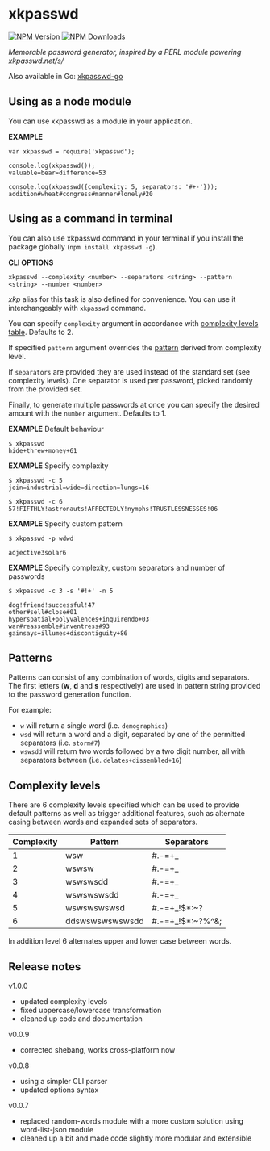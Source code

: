 # xkpasswd

[![NPM Version][npm-img]][npm-url]
[![NPM Downloads][npm-dl-img]][npm-url]

[npm-url]: https://npmjs.org/package/xkpasswd
[npm-img]: https://img.shields.io/npm/v/xkpasswd.svg
[npm-dl-img]: https://img.shields.io/npm/dm/xkpasswd.svg



*Memorable password generator, inspired by a PERL module powering xkpasswd.net/s/*

Also available in Go: [xkpasswd-go](https://github.com/vot/xkpasswd-go)


## Using as a node module

You can use xkpasswd as a module in your application.

**EXAMPLE**

```
var xkpasswd = require('xkpasswd');

console.log(xkpasswd());
valuable=bear=difference=53

console.log(xkpasswd({complexity: 5, separators: '#+-'}));
addition#wheat#congress#manner#lonely#20

```


## Using as a command in terminal

You can also use xkpasswd command in your terminal if you install the package
globally (`npm install xkpasswd -g`).

**CLI OPTIONS**

```
xkpasswd --complexity <number> --separators <string> --pattern <string> --number <number>
```

*xkp* alias for this task is also defined for convenience.
You can use it interchangeably with `xkpasswd` command.



You can specify `complexity` argument in accordance with [complexity levels table](#complexity-levels). Defaults to 2.

If specified `pattern` argument overrides the [pattern](#patterns) derived from complexity level.

If `separators` are provided they are used instead of the standard set (see complexity levels).
One separator is used per password, picked randomly from the provided set.

Finally, to generate multiple passwords at once you can specify the desired
amount with the `number` argument. Defaults to 1.


**EXAMPLE** Default behaviour

```
$ xkpasswd
hide+threw+money+61
```

**EXAMPLE** Specify complexity

```
$ xkpasswd -c 5
join=industrial=wide=direction=lungs=16

$ xkpasswd -c 6
57!FIFTHLY!astronauts!AFFECTEDLY!nymphs!TRUSTLESSNESSES!06
```

**EXAMPLE** Specify custom pattern

```
$ xkpasswd -p wdwd

adjective3solar6
```


**EXAMPLE** Specify complexity, custom separators and number of passwords

```
$ xkpasswd -c 3 -s '#!+' -n 5

dog!friend!successful!47
other#sell#close#01
hyperspatial+polyvalences+inquirendo+03
war#reassemble#inventress#93
gainsays+illumes+discontiguity+86
```


## Patterns

Patterns can consist of any combination of words, digits and separators.
The first letters (**w**, **d** and **s** respectively) are used in pattern string provided to the password generation function.

For example:

* `w` will return a single word (i.e. `demographics`)
* `wsd` will return a word and a digit, separated by one of the permitted separators (i.e. `storm#7`)
* `wswsdd` will return two words followed by a two digit number, all with separators between (i.e. `delates+dissembled+16`)



## Complexity levels

There are 6 complexity levels specified which can be used to provide
default patterns as well as trigger additional features, such as alternate casing
between words and expanded sets of separators.


| Complexity | Pattern         | Separators       |
|------------|-----------------|------------------|
| 1          | wsw             | #.-=+_           |
| 2          | wswsw           | #.-=+_           |
| 3          | wswswsdd        | #.-=+_           |
| 4          | wswswswsdd      | #.-=+_           |
| 5          | wswswswswsd     | #.-=+_!$*:~?     |
| 6          | ddswswswswswsdd | #.-=+_!$*:~?%^&; |

In addition level 6 alternates upper and lower case between words.

## Release notes

v1.0.0

- updated complexity levels
- fixed uppercase/lowercase transformation
- cleaned up code and documentation


v0.0.9

- corrected shebang, works cross-platform now


v0.0.8

- using a simpler CLI parser
- updated options syntax


v0.0.7

- replaced random-words module with a more custom solution using word-list-json module
- cleaned up a bit and made code slightly more modular and extensible
